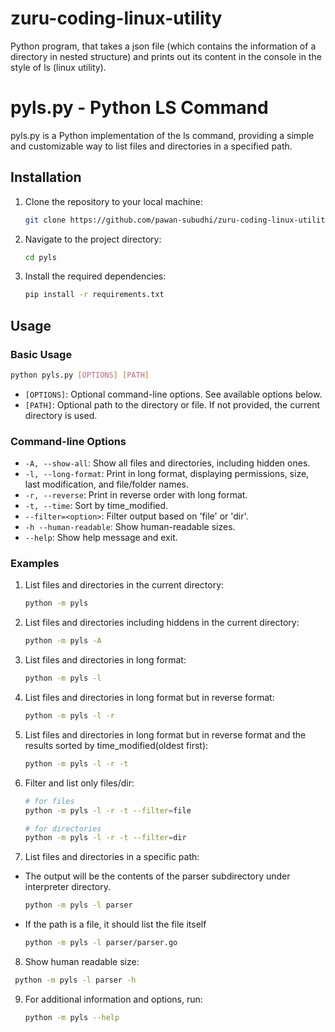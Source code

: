 # zuru-coding-linux-utility

Python program, that takes a json file (which contains the information of a directory in nested structure) and prints out its content in the console in the style of ls (linux utility).

# pyls.py - Python LS Command

pyls.py is a Python implementation of the ls command, providing a simple and customizable way to list files and directories in a specified path.

## Installation

1. Clone the repository to your local machine:

   ```bash
   git clone https://github.com/pawan-subudhi/zuru-coding-linux-utility.git
   ```

2. Navigate to the project directory:

   ```bash
   cd pyls
   ```

3. Install the required dependencies:

   ```bash
   pip install -r requirements.txt
   ```

## Usage

### Basic Usage

```bash
python pyls.py [OPTIONS] [PATH]
```

- `[OPTIONS]`: Optional command-line options. See available options below.
- `[PATH]`: Optional path to the directory or file. If not provided, the current directory is used.

### Command-line Options

- `-A, --show-all`: Show all files and directories, including hidden ones.
- `-l, --long-format`: Print in long format, displaying permissions, size, last modification, and file/folder names.
- `-r, --reverse`: Print in reverse order with long format.
- `-t, --time`: Sort by time_modified.
- `--filter=<option>`: Filter output based on 'file' or 'dir'.
- `-h --human-readable`: Show human-readable sizes.
- `--help`: Show help message and exit.

### Examples

1. List files and directories in the current directory:

   ```bash
   python -m pyls
   ```

2. List files and directories including hiddens in the current directory:

   ```bash
   python -m pyls -A
   ```

3. List files and directories in long format:

   ```bash
   python -m pyls -l
   ```

4. List files and directories in long format but in reverse format:

   ```bash
   python -m pyls -l -r
   ```

5. List files and directories in long format but in reverse format and the results sorted by time_modified(oldest first):

   ```bash
   python -m pyls -l -r -t
   ```

6. Filter and list only files/dir:

   ```bash
   # for files
   python -m pyls -l -r -t --filter=file

   # for directories
   python -m pyls -l -r -t --filter=dir
   ```

7. List files and directories in a specific path:

- The output will be the contents of the parser subdirectory under interpreter directory.
  ```bash
  python -m pyls -l parser
  ```
- If the path is a file, it should list the file itself

  ```bash
  python -m pyls -l parser/parser.go
  ```

8. Show human readable size:

```bash
 python -m pyls -l parser -h
```

9. For additional information and options, run:
   ```bash
   python -m pyls --help
   ```
